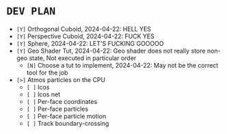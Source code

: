 # `DEV PLAN`
* `[Y]` Orthogonal  Cuboid, 2024-04-22: HELL YES
* `[Y]` Perspective Cuboid, 2024-04-22: FUCK YES
* `[Y]` Sphere, 2024-04-22: LET'S FUCKING GOOOOO
* `[Y]` Geo Shader Tut, 2024-04-22: Geo shader does not really store non-geo state, Not executed in particular order
    - `[N]` Choose a tut to implement, 2024-04-22: May not be the correct tool for the job
* `[>]` Atmos particles on the CPU
    - `[ ]` Icos
    - `[ ]` Icos net
    - `[ ]` Per-face coordinates
    - `[ ]` Per-face particles
    - `[ ]` Per-face particle motion
    - `[ ]` Track boundary-crossing
